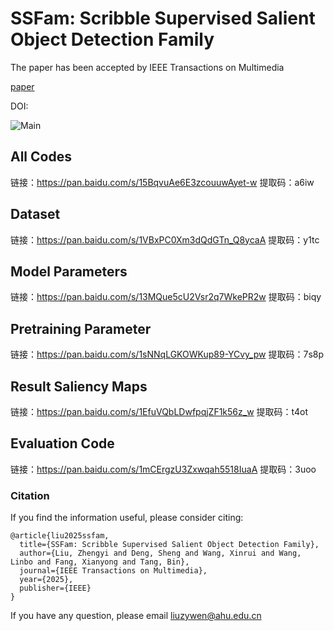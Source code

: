 # SSFam: Scribble Supervised Salient Object Detection Family

The paper has been accepted by IEEE Transactions on Multimedia

[paper](https://arxiv.org/pdf/2409.04817)

DOI:



![Main](Main.png)
## All Codes
链接：https://pan.baidu.com/s/15BqvuAe6E3zcouuwAyet-w 
提取码：a6iw 

 

## Dataset
链接：https://pan.baidu.com/s/1VBxPC0Xm3dQdGTn_Q8ycaA 
提取码：y1tc 


## Model Parameters
链接：https://pan.baidu.com/s/13MQue5cU2Vsr2q7WkePR2w 
提取码：biqy 


## Pretraining Parameter
链接：https://pan.baidu.com/s/1sNNqLGKOWKup89-YCvy_pw 
提取码：7s8p 


##  Result Saliency Maps 
链接：https://pan.baidu.com/s/1EfuVQbLDwfpqjZF1k56z_w 
提取码：t4ot 


## Evaluation Code
链接：https://pan.baidu.com/s/1mCErgzU3Zxwqah5518IuaA 
提取码：3uoo 



### Citation

If you find the information useful, please consider citing:

```
@article{liu2025ssfam,
  title={SSFam: Scribble Supervised Salient Object Detection Family},
  author={Liu, Zhengyi and Deng, Sheng and Wang, Xinrui and Wang, Linbo and Fang, Xianyong and Tang, Bin},
  journal={IEEE Transactions on Multimedia},
  year={2025},
  publisher={IEEE}
}
```
If you have any question, please email  liuzywen@ahu.edu.cn
